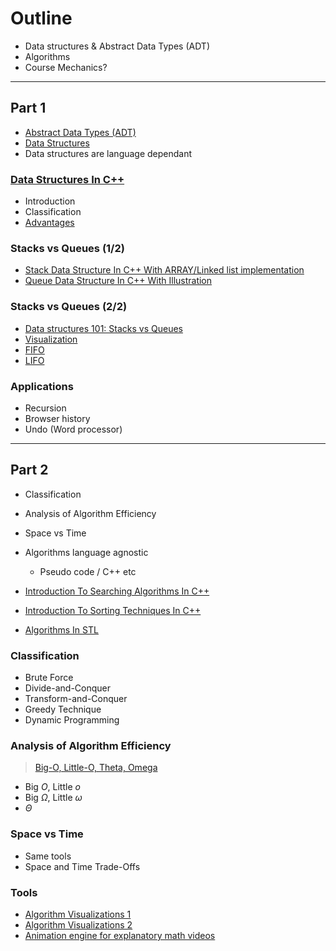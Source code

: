 # Outline

- Data structures & Abstract Data Types (ADT)
- Algorithms
- Course Mechanics?

---

## Part 1

- [Abstract Data Types (ADT)](https://en.wikipedia.org/wiki/Abstract_data_type)
- [Data Structures](https://en.wikipedia.org/wiki/Data_type)
- Data structures are language dependant

### [Data Structures In C++](https://www.softwaretestinghelp.com/data-structures-in-cpp/)

- Introduction
- Classification
- [Advantages](https://www.softwaretestinghelp.com/data-structures-in-cpp/)

### Stacks vs Queues (1/2)

- [Stack Data Structure In C++ With ARRAY/Linked list implementation](https://www.softwaretestinghelp.com/stack-in-cpp/)
- [Queue Data Structure In C++ With Illustration](https://www.softwaretestinghelp.com/queue-in-cpp/)

### Stacks vs Queues (2/2)

- [Data structures 101: Stacks vs Queues](https://www.educative.io/blog/data-structures-stack-queue-java-tutorial)
- [Visualization](https://www.cs.usfca.edu/~galles/visualization/Algorithms.html)
- [FIFO](<https://en.wikipedia.org/wiki/FIFO_(computing_and_electronics)>)
- [LIFO](<https://en.wikipedia.org/wiki/Stack_(abstract_data_type)>)

### Applications

- Recursion
- Browser history
- Undo (Word processor)

---

## Part 2

- Classification
- Analysis of Algorithm Efficiency
- Space vs Time
- Algorithms language agnostic

  - Pseudo code / C++ etc

- [Introduction To Searching Algorithms In C++](https://www.softwaretestinghelp.com/searching-algorithms-in-cpp/)
- [Introduction To Sorting Techniques In C++](https://www.softwaretestinghelp.com/sorting-techniques-in-cpp/)
- [Algorithms In STL](https://www.softwaretestinghelp.com/algorithms-in-stl/)

### Classification

- Brute Force
- Divide-and-Conquer
- Transform-and-Conquer
- Greedy Technique
- Dynamic Programming

### Analysis of Algorithm Efficiency

> [Big-O, Little-O, Theta, Omega](https://cathyatseneca.gitbooks.io/data-structures-and-algorithms/content/analysis/notations.html)

- Big $O$, Little $o$
- Big $\Omega$, Little $\omega$
- $\Theta$

### Space vs Time

- Same tools
- Space and Time Trade-Offs

### Tools

- [Algorithm Visualizations 1](https://www.youtube.com/playlist?list=PLlzjt-kuLwlo6QuXHSZCkITkfn9M2yHg1)
- [Algorithm Visualizations 2](https://gbhat.com/algorithms/selection_sort.html)
- [ Animation engine for explanatory math videos ](https://github.com/3b1b/manim)
